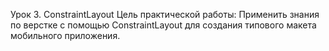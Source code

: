 Урок 3. ConstraintLayout
Цель практической работы:
Применить знания по верстке с помощью ConstraintLayout для создания типового макета мобильного приложения.
